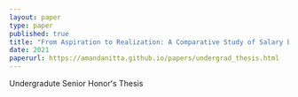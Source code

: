 ```yaml
---
layout: paper
type: paper
published: true
title: "From Aspiration to Realization: A Comparative Study of Salary Expectations and Real-World Experiences among Alumni and Current Students in Hawai'i"
date: 2021
paperurl: https://amandanitta.github.io/papers/undergrad_thesis.html
---
```

Undergradute Senior Honorʻs Thesis

